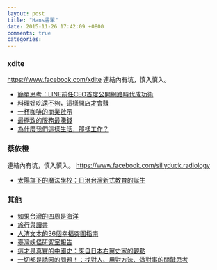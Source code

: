 ```yaml
---
layout: post
title: "Hans書單"
date: 2015-11-26 17:42:09 +0800
comments: true
categories: 
---
```


### xdite

https://www.facebook.com/xdite
連結內有坑，慎入慎入。
- [簡單思考：LINE前任CEO首度公開網路時代成功術](http://www.books.com.tw/products/0010694482)
- [料理好吃還不夠，這樣開店才會賺](http://www.books.com.tw/products/0010596649)
- [一杯咖啡的商業啟示](http://www.books.com.tw/products/0010683077)
- [最極致的服務最賺錢](http://www.books.com.tw/products/0010578004)
- [為什麼我們這樣生活，那樣工作？](http://www.books.com.tw/products/0010560033)


### 蔡依橙
連結內有坑，慎入慎入。
https://www.facebook.com/sillyduck.radiology

- [太陽旗下的魔法學校：日治台灣新式教育的誕生](http://www.books.com.tw/products/0010566517)


### 其他

- [如果台灣的四周是海洋](http://www.books.com.tw/products/0010687692)
- [旅行與讀書](http://www.books.com.tw/products/0010693602)
- [人渣文本的36個幸福突圍指南](http://www.books.com.tw/products/0010694076)
- [臺灣妖怪研究室報告](http://www.books.com.tw/products/0010693236)
- [這才是真實的中國史：來自日本右翼史家的觀點](http://www.books.com.tw/products/0010695112)
- [一切都是誘因的問題！：找對人、用對方法、做對事的關鍵思考](http://www.books.com.tw/products/0010663601)
